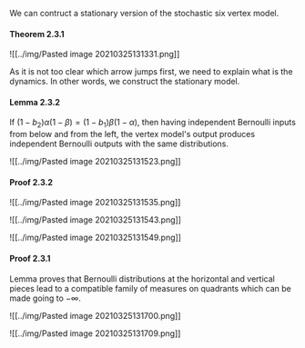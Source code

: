 We can contruct a stationary version of the stochastic six vertex model.

#### Theorem 2.3.1

![[../img/Pasted image 20210325131331.png]]

As it is not too clear which arrow jumps first, we need to explain what is the dynamics. In other words, we construct the stationary model.

#### Lemma 2.3.2

If $(1-b_2)\alpha(1-\beta)=(1-b_1)\beta(1-\alpha)$, then having independent Bernoulli inputs from below and from the left, the vertex model's output produces independent Bernoulli outputs with the same distributions.

![[../img/Pasted image 20210325131523.png]]

#### Proof 2.3.2

![[../img/Pasted image 20210325131535.png]]

![[../img/Pasted image 20210325131543.png]]

![[../img/Pasted image 20210325131549.png]]


#### Proof 2.3.1

Lemma proves that Bernoulli distributions at the horizontal and vertical pieces lead to a compatible family of measures on quadrants which can be made going to $-\infty$.

![[../img/Pasted image 20210325131700.png]]

![[../img/Pasted image 20210325131709.png]]